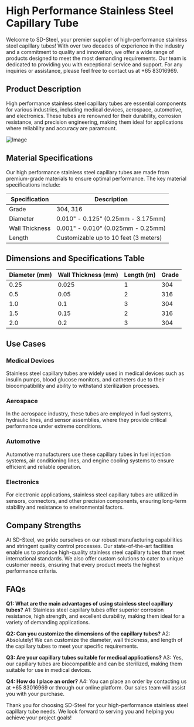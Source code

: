 # High Performance Stainless Steel Capillary Tube

Welcome to SD-Steel, your premier supplier of high-performance stainless steel capillary tubes! With over two decades of experience in the industry and a commitment to quality and innovation, we offer a wide range of products designed to meet the most demanding requirements. Our team is dedicated to providing you with exceptional service and support. For any inquiries or assistance, please feel free to contact us at +65 83016969.

## Product Description

High performance stainless steel capillary tubes are essential components for various industries, including medical devices, aerospace, automotive, and electronics. These tubes are renowned for their durability, corrosion resistance, and precision engineering, making them ideal for applications where reliability and accuracy are paramount.

![Image](https://github.com/user-attachments/assets/2567258e-e124-4816-932d-1809bd27ef0b)

## Material Specifications

Our high performance stainless steel capillary tubes are made from premium-grade materials to ensure optimal performance. The key material specifications include:

| Specification | Description |
|---------------|-------------|
| Grade         | 304, 316    |
| Diameter      | 0.010" - 0.125" (0.25mm - 3.175mm) |
| Wall Thickness | 0.001" - 0.010" (0.025mm - 0.25mm) |
| Length        | Customizable up to 10 feet (3 meters) |

## Dimensions and Specifications Table

| Diameter (mm) | Wall Thickness (mm) | Length (m) | Grade |
|---------------|---------------------|------------|-------|
| 0.25          | 0.025               | 1          | 304   |
| 0.5           | 0.05                | 2          | 316   |
| 1.0           | 0.1                 | 3          | 304   |
| 1.5           | 0.15                | 2          | 316   |
| 2.0           | 0.2                 | 3          | 304   |

## Use Cases

### Medical Devices
Stainless steel capillary tubes are widely used in medical devices such as insulin pumps, blood glucose monitors, and catheters due to their biocompatibility and ability to withstand sterilization processes.

### Aerospace
In the aerospace industry, these tubes are employed in fuel systems, hydraulic lines, and sensor assemblies, where they provide critical performance under extreme conditions.

### Automotive
Automotive manufacturers use these capillary tubes in fuel injection systems, air conditioning lines, and engine cooling systems to ensure efficient and reliable operation.

### Electronics
For electronic applications, stainless steel capillary tubes are utilized in sensors, connectors, and other precision components, ensuring long-term stability and resistance to environmental factors.

## Company Strengths

At SD-Steel, we pride ourselves on our robust manufacturing capabilities and stringent quality control processes. Our state-of-the-art facilities enable us to produce high-quality stainless steel capillary tubes that meet international standards. We also offer custom solutions to cater to unique customer needs, ensuring that every product meets the highest performance criteria.

## FAQs

**Q1: What are the main advantages of using stainless steel capillary tubes?**
A1: Stainless steel capillary tubes offer superior corrosion resistance, high strength, and excellent durability, making them ideal for a variety of demanding applications.

**Q2: Can you customize the dimensions of the capillary tubes?**
A2: Absolutely! We can customize the diameter, wall thickness, and length of the capillary tubes to meet your specific requirements.

**Q3: Are your capillary tubes suitable for medical applications?**
A3: Yes, our capillary tubes are biocompatible and can be sterilized, making them suitable for use in medical devices.

**Q4: How do I place an order?**
A4: You can place an order by contacting us at +65 83016969 or through our online platform. Our sales team will assist you with your purchase.

Thank you for choosing SD-Steel for your high-performance stainless steel capillary tube needs. We look forward to serving you and helping you achieve your project goals!